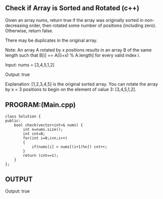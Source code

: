 ## Check if Array is Sorted and Rotated (c++)

Given an array nums, return true if the array was originally sorted in non-decreasing order, then rotated some number of positions (including zero). Otherwise, return false.

There may be duplicates in the original array.

Note: An array A rotated by x positions results in an array B of the same length such that B[i] == A[(i+x) % A.length] for every valid index i.

Input: nums = [3,4,5,1,2]

Output: true

Explanation: [1,2,3,4,5] is the original sorted array.
You can rotate the array by x = 3 positions to begin on the element of value 3: [3,4,5,1,2].

## PROGRAM:(Main.cpp)
```
class Solution {
public:
    bool check(vector<int>& nums) {
        int n=nums.size();
        int cnt=0;
        for(int i=0;i<n;i++)
        {
            if(nums[i] > nums[(i+1)%n]) cnt++;
        }
        return (cnt==1);     
    }
};
```

## OUTPUT
Output: true

